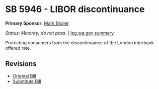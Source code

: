 # SB 5946 - LIBOR discontinuance
**Primary Sponsor:** [Mark Mullet](/person/leg/mark.mullet.md)

*Status: Minority; do not pass.* | [leg.wa.gov summary](https://app.leg.wa.gov/billsummary?BillNumber=5946&Year=2021)

Protecting consumers from the discontinuance of the London interbank offered rate.

## Revisions
* [Original Bill](1/)
* [Substitute Bill](S/)
